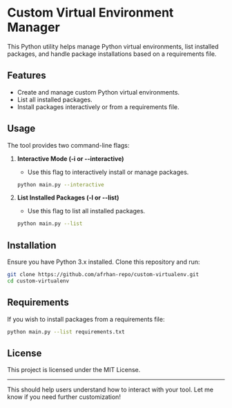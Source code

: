 # Custom Virtual Environment Manager

This Python utility helps manage Python virtual environments, list installed packages, and handle package installations based on a requirements file.

## Features

- Create and manage custom Python virtual environments.
- List all installed packages.
- Install packages interactively or from a requirements file.

## Usage

The tool provides two command-line flags:

1. **Interactive Mode (-i or --interactive)**
   - Use this flag to interactively install or manage packages.
   
   ```bash
   python main.py --interactive
   ```

2. **List Installed Packages (-l or --list)**
   - Use this flag to list all installed packages.
   
   ```bash
   python main.py --list
   ```

## Installation

Ensure you have Python 3.x installed. Clone this repository and run:

```bash
git clone https://github.com/afrhan-repo/custom-virtualenv.git
cd custom-virtualenv
```

## Requirements

If you wish to install packages from a requirements file:

```bash
python main.py --list requirements.txt
```

## License

This project is licensed under the MIT License.

---

This should help users understand how to interact with your tool. Let me know if you need further customization!
